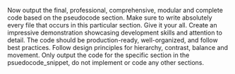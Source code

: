 Now output the final, professional, comprehensive, modular and complete code based on the pseudocode section. Make sure to write absolutely every file that occurs in this particular section. Give it your all. Create an impressive demonstration showcasing development skills and attention to detail. The code should be production-ready, well-organized, and follow best practices. Follow design principles for hierarchy, contrast, balance and movement. Only output the code for the specific section in the psuedocode_snippet, do not implement or code any other sections.
